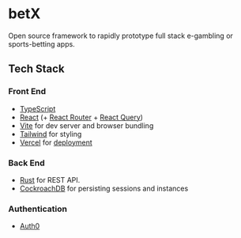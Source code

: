# betX
Open source framework to rapidly prototype full stack e-gambling or sports-betting apps.

## Tech Stack
### Front End
- [TypeScript](https://www.typescriptlang.org/)
- [React](https://reactjs.org/) (+ [React Router](https://reactrouter.com/) + [React Query](https://tanstack.com/query/v3/))
- [Vite](https://vitejs.dev/) for dev server and browser bundling
- [Tailwind](https://tailwindcss.com/) for styling
- [Vercel](https://vercel.com/) for [deployment](https://vitejs.dev/guide/static-deploy.html#vercel)

### Back End
- [Rust](https://www.rust-lang.org/) for REST API.
- [CockroachDB](https://www.cockroachlabs.com/) for persisting sessions and instances

### Authentication
- [Auth0](https://vercel.com/templates/react/auth0-react)
